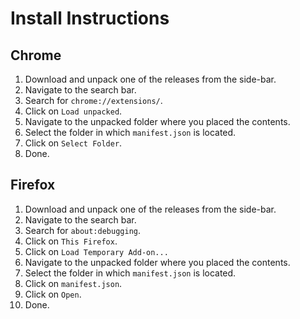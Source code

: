 # Install Instructions
## Chrome
1. Download and unpack one of the releases from the side-bar.
2. Navigate to the search bar.
3. Search for `chrome://extensions/`.
4. Click on `Load unpacked`.
5. Navigate to the unpacked folder where you placed the contents.
6. Select the folder in which `manifest.json` is located.
7. Click on `Select Folder`.
8. Done.

## Firefox
1. Download and unpack one of the releases from the side-bar.
2. Navigate to the search bar.
3. Search for `about:debugging`.
4. Click on `This Firefox`.
5. Click on `Load Temporary Add-on...`
5. Navigate to the unpacked folder where you placed the contents.
6. Select the folder in which `manifest.json` is located.
7. Click on `manifest.json`.
8. Click on `Open`.
9. Done.